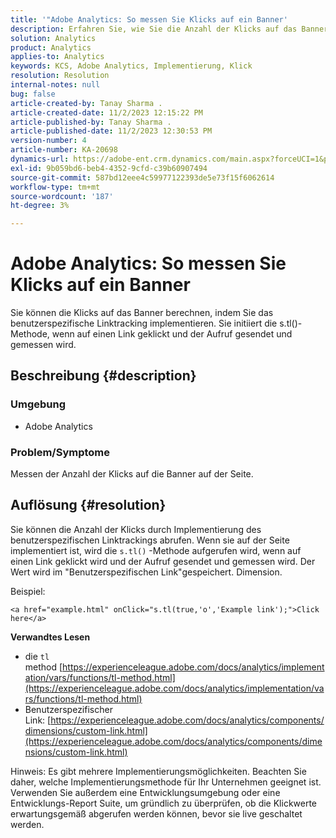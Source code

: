 ```yaml
---
title: '"Adobe Analytics: So messen Sie Klicks auf ein Banner'
description: Erfahren Sie, wie Sie die Anzahl der Klicks auf das Banner einer Seite messen können.
solution: Analytics
product: Analytics
applies-to: Analytics
keywords: KCS, Adobe Analytics, Implementierung, Klick
resolution: Resolution
internal-notes: null
bug: false
article-created-by: Tanay Sharma .
article-created-date: 11/2/2023 12:15:22 PM
article-published-by: Tanay Sharma .
article-published-date: 11/2/2023 12:30:53 PM
version-number: 4
article-number: KA-20698
dynamics-url: https://adobe-ent.crm.dynamics.com/main.aspx?forceUCI=1&pagetype=entityrecord&etn=knowledgearticle&id=498d7e79-7979-ee11-8179-6045bd006239
exl-id: 9b059bd6-beb4-4352-9cfd-c39b60907494
source-git-commit: 587bd12eee4c59977122393de5e73f15f6062614
workflow-type: tm+mt
source-wordcount: '187'
ht-degree: 3%

---
```


# Adobe Analytics: So messen Sie Klicks auf ein Banner


Sie können die Klicks auf das Banner berechnen, indem Sie das benutzerspezifische Linktracking implementieren. Sie initiiert die s.tl()-Methode, wenn auf einen Link geklickt und der Aufruf gesendet und gemessen wird.

## Beschreibung {#description}


### Umgebung

- Adobe Analytics




### Problem/Symptome 

Messen der Anzahl der Klicks auf die Banner auf der Seite.


## Auflösung {#resolution}


Sie können die Anzahl der Klicks durch Implementierung des benutzerspezifischen Linktrackings abrufen. Wenn sie auf der Seite implementiert ist, wird die `s.tl()` -Methode aufgerufen wird, wenn auf einen Link geklickt wird und der Aufruf gesendet und gemessen wird. Der Wert wird im &quot;Benutzerspezifischen Link&quot;gespeichert. Dimension.

Beispiel:


```
<a href="example.html" onClick="s.tl(true,'o','Example link');">Click here</a>
```


<b>Verwandtes Lesen</b>

- die `tl` method [https://experienceleague.adobe.com/docs/analytics/implementation/vars/functions/tl-method.html](https://experienceleague.adobe.com/docs/analytics/implementation/vars/functions/tl-method.html)
- Benutzerspezifischer Link: [https://experienceleague.adobe.com/docs/analytics/components/dimensions/custom-link.html](https://experienceleague.adobe.com/docs/analytics/components/dimensions/custom-link.html)


Hinweis: Es gibt mehrere Implementierungsmöglichkeiten. Beachten Sie daher, welche Implementierungsmethode für Ihr Unternehmen geeignet ist. Verwenden Sie außerdem eine Entwicklungsumgebung oder eine Entwicklungs-Report Suite, um gründlich zu überprüfen, ob die Klickwerte erwartungsgemäß abgerufen werden können, bevor sie live geschaltet werden.
